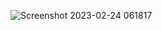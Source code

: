 
![Screenshot 2023-02-24 061817](https://user-images.githubusercontent.com/93249038/221065307-663a527d-3c86-47a6-a777-4b71bd993e8d.png)
